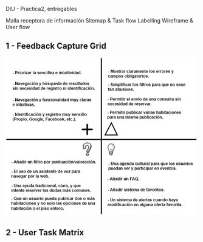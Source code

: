 DIU - Practica2, entregables

Malla receptora de información 
Sitemap & Task flow 
Labelling 
Wireframe & User flow 


1 - Feedback Capture Grid
-----

![Feedback Capture Grid](https://github.com/Jovalga/DIU20/blob/master/P2/Feedback%20Capture%20Grid.jpg "Feedback Capture Grid")

2 - User Task Matrix
-----

